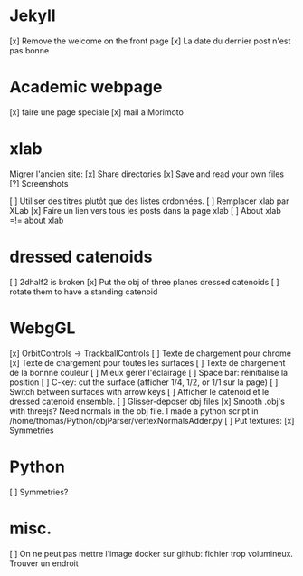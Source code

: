 # Jekyll

[x] Remove the welcome on the front page
[x] La date du dernier post n'est pas bonne

# Academic webpage

[x] faire une page speciale
[x] mail a Morimoto

# xlab

Migrer l'ancien site:
[x] Share directories
[x] Save and read your own files
[?] Screenshots

[ ] Utiliser des titres plutôt que des listes ordonnées.
[ ] Remplacer xlab par XLab
[x] Faire un lien vers tous les posts dans la page xlab
[ ] About xlab =!= about xlab

# dressed catenoids

[ ] 2dhalf2 is broken
[x] Put the obj of three planes dressed catenoids
[ ] rotate them to have a standing catenoid

# WebgGL

[x] OrbitControls -> TrackballControls
[ ] Texte de chargement pour chrome
[x] Texte de chargement pour toutes les surfaces
[ ] Texte de chargement de la bonnne couleur
[ ] Mieux gérer l'éclairage
[ ] Space bar: réinitialise la position
[ ] C-key: cut the surface (afficher 1/4, 1/2, or 1/1 sur la page)
[ ] Switch between surfaces with arrow keys
[ ] Afficher le catenoid et le dressed catenoid ensemble.
[ ] Glisser-deposer obj files
[x] Smooth .obj's with threejs? Need normals in the obj file. I made a python script in /home/thomas/Python/objParser/vertexNormalsAdder.py
[ ] Put textures:
[x] Symmetries

# Python

[ ] Symmetries?

# misc.

[ ] On ne peut pas mettre l'image docker sur github: fichier trop volumineux. Trouver un endroit
